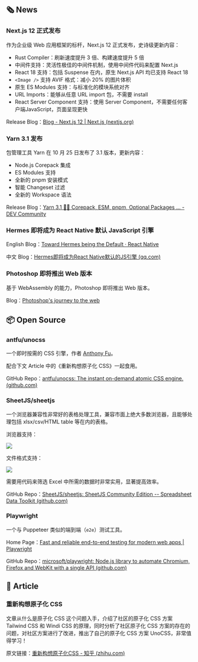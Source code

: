## 🗞 News

### Next.js 12 正式发布

作为企业级 Web 应用框架的标杆，Next.js 12 正式发布，史诗级更新内容：

- Rust Compiler：刷新速度提升 3 倍、构建速度提升 5 倍
- 中间件支持：灵活性极佳的中间件机制，使用中间件代码来配置 Next.js
- React 18 支持：包括 Suspense 在内，原生 Next.js API 均已支持 React 18
- `<Image />` 支持 AVIF 格式：减小 20% 的图片体积
- 原生 ES Modules 支持：与标准化的模块系统对齐
- URL Imports：能够从任意 URL import 包，不需要 install
- React Server Component 支持：使用 Server Component，不需要任何客户端JavaScript，页面呈现更快

Release Blog：[Blog - Next.js 12 | Next.js (nextjs.org)](https://nextjs.org/blog/next-12)

### Yarn 3.1 发布

包管理工具 Yarn 在 10 月 25 日发布了 3.1 版本，更新内容：

- Node.js Corepack 集成
- ES Modules 支持
- 全新的 pnpm 安装模式
- 智能 Changeset 过滤
- 全新的 Workspace 语法

Release Blog：[Yarn 3.1 🎃👻 Corepack, ESM, pnpm, Optional Packages ... - DEV Community](https://dev.to/arcanis/yarn-31-corepack-esm-pnpm-optional-packages--3hak)

### Hermes 即将成为 React Native 默认 JavaScript 引擎

English Blog：[Toward Hermes being the Default · React Native](https://reactnative.dev/blog/2021/10/26/toward-hermes-being-the-default)

中文 Blog：[Hermes即将成为React Native默认的JS引擎 (qq.com)](https://mp.weixin.qq.com/s/1Zlj2bmKJngU2z8-l4uNFw)

### Photoshop 即将推出 Web 版本

基于 WebAssembly 的能力，Photoshop 即将推出 Web 版本。

Blog：[Photoshop's journey to the web](https://web.dev/ps-on-the-web/)

## 📦 Open Source

### antfu/unocss

一个即时按需的 CSS 引擎，作者 [Anthony Fu](https://github.com/antfu)。

配合下文 Article 中的《重新构想原子化 CSS》一起食用。

GitHub Repo：[antfu/unocss: The instant on-demand atomic CSS engine. (github.com)](https://github.com/antfu/unocss)

### SheetJS/sheetjs

一个浏览器兼容性非常好的表格处理工具，兼容市面上绝大多数浏览器，且能够处理包括 xlsx/csv/HTML table 等在内的表格。

浏览器支持：

![](https://cdn.jack-wjq.cn/PicGo/202111011415309.png)

文件格式支持：

![](https://cdn.jack-wjq.cn/PicGo/202111011416914.png)

需要用代码来筛选 Excel 中所需的数据时非常实用，显著提高效率。

GitHub Repo：[SheetJS/sheetjs: SheetJS Community Edition -- Spreadsheet Data Toolkit (github.com)](https://github.com/SheetJS/sheetjs)

### Playwright

一个与 Puppeteer 类似的端到端（`e2e`）测试工具。

Home Page：[Fast and reliable end-to-end testing for modern web apps | Playwright](https://playwright.dev/)

GitHub Repo：[microsoft/playwright: Node.js library to automate Chromium, Firefox and WebKit with a single API (github.com)](https://github.com/Microsoft/playwright)

## 📑 Article

### 重新构想原子化 CSS

文章从什么是原子化 CSS 这个问题入手，介绍了社区的原子化 CSS 方案 Tailwind CSS 和 Windi CSS 的原理，同时分析了社区原子化 CSS 方案的存在的问题，对社区方案进行了改进，推出了自己的原子化 CSS 方案 UnoCSS，非常值得学习！

原文链接：[重新构想原子化CSS - 知乎 (zhihu.com)](https://zhuanlan.zhihu.com/p/425814828)